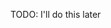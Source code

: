 TODO: I'll do this later

<!---
Pzyckoh/Pzyckoh is a ✨ special ✨ repository because its `README.md` (this file) appears on your GitHub profile.
You can click the Preview link to take a look at your changes.
--->
